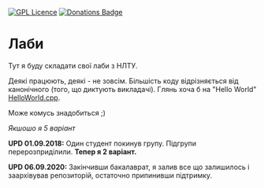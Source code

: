 [![GPL Licence](https://img.shields.io/badge/license-Copyleft-blue)](https://opensource.org/licenses/GPL-3.0/)
[![Donations Badge](https://img.shields.io/badge/donate-<3-red)](https://daki.me/sayThanks)

# Лаби
Тут я буду складати свої лаби з НЛТУ. 

Деякі працюють, деякі - не зовсім. Більшість коду відрізняється від канонічного (того, що диктують викладачі). Глянь хоча б на "Hello World" [HelloWorld.cpp](https://github.com/da411d/nfuu-lab/blob/master/_OLD-11/%D0%90%D0%BB%D0%B3%D0%BE%D1%80%D0%B8%D1%82%D0%BC%D1%96%D0%B7%D0%B0%D1%86%D1%96%D1%8F/1%D0%A1%D0%95%D0%9C/LAB-1/HelloWorld/HelloWorld/HelloWorld.cpp).

Може комусь знадобиться ;) 

*Якшошо я 5 варіант*

**UPD 01.09.2018:** Один студент покинув групу. Підгрупи перерозприділили. **Тепер я 2 варіант.**

**UPD 06.09.2020:** Закінчивши бакалаврат, я залив все що залишилось і заархівував репозиторій, остаточно припинивши підтримку.
